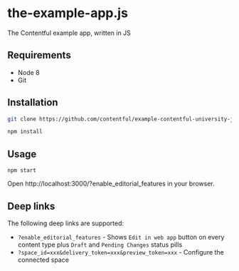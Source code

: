 # the-example-app.js
The Contentful example app, written in JS

## Requirements

* Node 8
* Git


## Installation

```bash
git clone https://github.com/contentful/example-contentful-university-js.git
```

```bash
npm install
```

## Usage

```
npm start
```

Open http://localhost:3000/?enable_editorial_features in your browser.

## Deep links

The following deep links are supported:

* `?enable_editorial_features` - Shows `Edit in web app` button on every content type plus `Draft` and `Pending Changes` status pills
* `?space_id=xxx&delivery_token=xxx&preview_token=xxx` - Configure the connected space


